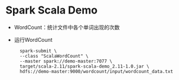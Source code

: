 # Spark Scala Demo

- WordCount：统计文件中各个单词出现的次数


- 运行WordCount
   ```
     spark-submit \
     --class "ScalaWordCount" \
     --master spark://demo-master:7077 \
     target/scala-2.11/spark-scala-demo_2.11-1.0.jar \
     hdfs://demo-master:9000/wordcount/input/wordcount_data.txt
   ```